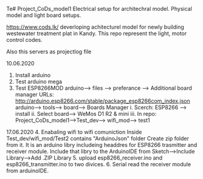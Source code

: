 Te# Project_CoDs_model1
Electrical setup for architechral model. Physical model and light board setups. 

https://www.cods.lk/ deverloping achitecturel model for newly building westewater treatment plat in Kandy. 
This repo represent the light, motor control codes. 

Also this servers as projectlog file

10.06.2020
1. Install arduino 
2. Test arduino mega
3. Test ESP8266MOD
    arduino--> files --> preferance --> 
    Additional board manager URLs: http://arduino.esp8266.com/stable/package_esp8266com_index.json
    arduino--> tools--> board--> Boards Manager
      i.    Scerch: ESP8266 --> install
      ii.   Select board--> WeMos D1 R2 & mini
      iii.  In repo: Project_CoDs_model1-->Test_dev--> wifi_mod--> test1
      
17.06.2020
4. Enabaling wifi to wifi comuniction
	Inside Test_dev/wifi_mod/Test2 contains "ArduinoJson" folder
	Create zip folder from it. It is an arduino libry includeing headdres for ESP8266 trasmitter and 
	receiver module.
	Include that libry to the ArduinoIDE from Sketch-->Include Library-->Add .ZIP Library
5. upload esp8266_receiver.ino and esp8266_transmitter.ino to two divices.
6. Serial read the receiver module from arduinoIDE.

